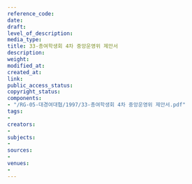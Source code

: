 ```yaml
---
reference_code: 
date: 
draft: 
level_of_description: 
media_type: 
title: 33-총여학생회 4차 중앙운영위 제안서
description: 
weight: 
modified_at: 
created_at: 
link: 
public_access_status: 
copyright_status: 
components:
- "/RG-05-대경여대협/1997/33-총여학생회 4차 중앙운영위 제안서.pdf"
tags:
- 
creators:
- 
subjects:
- 
sources:
- 
venues:
- 
---
```

